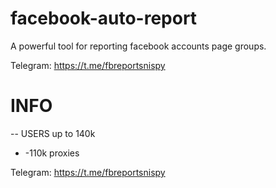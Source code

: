 # facebook-auto-report
A powerful tool for reporting facebook accounts page groups.

Telegram: https://t.me/fbreportsnispy


# INFO
-- USERS up to 140k 

- -110k proxies
  
Telegram: https://t.me/fbreportsnispy

